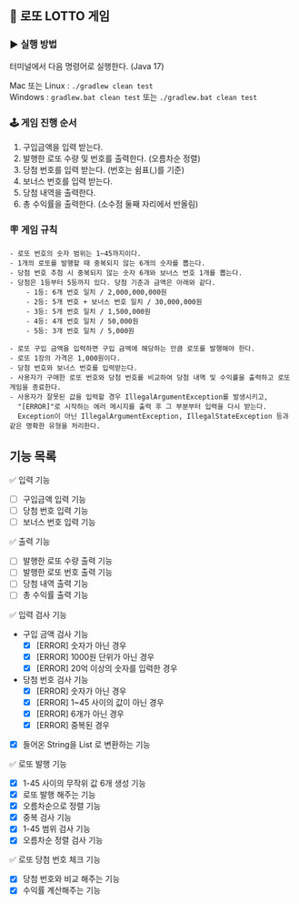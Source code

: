 ## 🎱 로또 LOTTO 게임

### ▶️ 실행 방법

터미널에서 다음 명령어로 실행한다. (Java 17)

Mac 또는 Linux : `./gradlew clean test`  
Windows : `gradlew.bat clean test` 또는 `./gradlew.bat clean test`

### 🕹 게임 진행 순서

1. 구입금액을 입력 받는다.
2. 발행한 로또 수량 및 번호를 출력한다. (오름차순 정렬)
3. 당첨 번호를 입력 받는다. (번호는 쉼표(,)를 기준)
4. 보너스 번호를 입력 받는다.
5. 당첨 내역을 출력한다.
6. 총 수익률을 출력한다. (소수점 둘째 자리에서 반올림)

### 🪧 게임 규칙

```
- 로또 번호의 숫자 범위는 1~45까지이다.
- 1개의 로또를 발행할 때 중복되지 않는 6개의 숫자를 뽑는다.
- 당첨 번호 추첨 시 중복되지 않는 숫자 6개와 보너스 번호 1개를 뽑는다.
- 당첨은 1등부터 5등까지 있다. 당첨 기준과 금액은 아래와 같다.
    - 1등: 6개 번호 일치 / 2,000,000,000원
    - 2등: 5개 번호 + 보너스 번호 일치 / 30,000,000원
    - 3등: 5개 번호 일치 / 1,500,000원
    - 4등: 4개 번호 일치 / 50,000원
    - 5등: 3개 번호 일치 / 5,000원
    
- 로또 구입 금액을 입력하면 구입 금액에 해당하는 만큼 로또를 발행해야 한다.
- 로또 1장의 가격은 1,000원이다.
- 당첨 번호와 보너스 번호를 입력받는다.
- 사용자가 구매한 로또 번호와 당첨 번호를 비교하여 당첨 내역 및 수익률을 출력하고 로또 게임을 종료한다.
- 사용자가 잘못된 값을 입력할 경우 IllegalArgumentException를 발생시키고, 
  "[ERROR]"로 시작하는 에러 메시지를 출력 후 그 부분부터 입력을 다시 받는다.
  Exception이 아닌 IllegalArgumentException, IllegalStateException 등과 같은 명확한 유형을 처리한다.
```

## 기능 목록

✅ 입력 기능

- [ ] 구입금액 입력 기능
- [ ] 당첨 번호 입력 기능
- [ ] 보너스 번호 입력 기능

✅ 출력 기능

- [ ] 발행한 로또 수량 출력 기능
- [ ] 발행한 로또 번호 출력 기능
- [ ] 당첨 내역 출력 기능
- [ ] 총 수익률 출력 기능

✅ 입력 검사 기능

- 구입 금액 검사 기능
    - [x] [ERROR] 숫자가 아닌 경우
    - [x] [ERROR] 1000원 단위가 아닌 경우
    - [x] [ERROR] 20억 이상의 숫자를 입력한 경우
- 당첨 번호 검사 기능
    - [x] [ERROR] 숫자가 아닌 경우
    - [x] [ERROR] 1~45 사이의 값이 아닌 경우
    - [x] [ERROR] 6개가 아닌 경우
    - [x] [ERROR] 중복된 경우
- [x] 들어온 String을 List 로 변환하는 기능

✅ 로또 발행 기능

- [x] 1-45 사이의 무작위 값 6개 생성 기능
- [x] 로또 발행 해주는 기능
- [x] 오름차순으로 정렬 기능
- [x] 중복 검사 기능
- [x] 1-45 범위 검사 기능
- [x] 오름차순 정렬 검사 기능

✅ 로또 당첨 번호 체크 기능

- [x] 당첨 번호와 비교 해주는 기능
- [x] 수익률 계산해주는 기능
